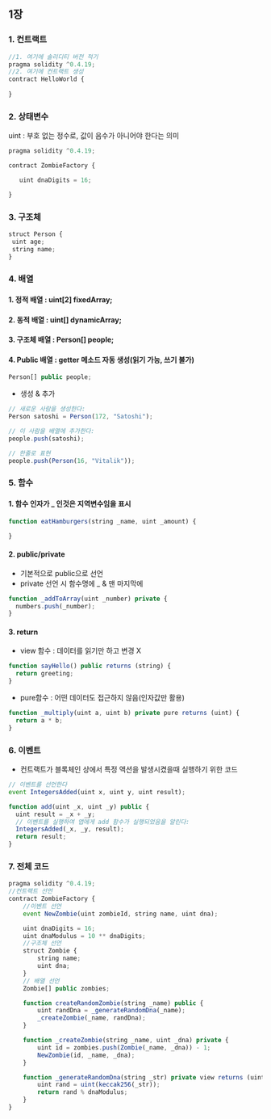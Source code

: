 ## 1장
 
### 1. 컨트랙트
```javascript
//1. 여기에 솔리디티 버전 적기
pragma solidity ^0.4.19;
//2. 여기에 컨트랙트 생성
contract HelloWorld {
    
}
```

### 2. 상태변수
 uint : 부호 없는 정수로, 값이 음수가 아니어야 한다는 의미
 ```javascript
 pragma solidity ^0.4.19;

contract ZombieFactory {

    uint dnaDigits = 16;

}
```

### 3. 구조체
 ```javascript
struct Person {
  uint age;
  string name;
}
```

### 4. 배열
#### 1. 정적 배열 : uint[2] fixedArray;
#### 2. 동적 배열 : uint[] dynamicArray;
#### 3. 구조체 배열 : Person[] people;
#### 4. Public 배열 : getter 메소드 자동 생성(읽기 가능, 쓰기 불가)
```javascript
Person[] public people;
```
- 생성 & 추가
```javascript
// 새로운 사람을 생성한다:
Person satoshi = Person(172, "Satoshi");

// 이 사람을 배열에 추가한다:
people.push(satoshi);
```
```javascript
// 한줄로 표현
people.push(Person(16, "Vitalik"));
```


### 5. 함수
#### 1. 함수 인자가 _ 인것은 지역변수임을 표시
```javascript
function eatHamburgers(string _name, uint _amount) {

}
```
#### 2. public/private
- 기본적으로 public으로 선언
- private 선언 시 함수명에 _ & 맨 마지막에
```javascript
function _addToArray(uint _number) private {
  numbers.push(_number);
}
```

#### 3. return
- view 함수 : 데이터를 읽기만 하고 변경 X
```javascript
function sayHello() public returns (string) {
  return greeting;
}
```

- pure함수 : 어떤 데이터도 접근하지 않음(인자값만 활용)
```javascript
function _multiply(uint a, uint b) private pure returns (uint) {
  return a * b;
}
```

### 6. 이벤트
- 컨트랙트가 블록체인 상에서 특정 액션을 발생시켰을때 실행하기 위한 코드
```javascript
// 이벤트를 선언한다
event IntegersAdded(uint x, uint y, uint result);

function add(uint _x, uint _y) public {
  uint result = _x + _y;
  // 이벤트를 실행하여 앱에게 add 함수가 실행되었음을 알린다:
  IntegersAdded(_x, _y, result);
  return result;
}
```

### 7. 전체 코드
```javascript
pragma solidity ^0.4.19;
//컨트랙트 선언
contract ZombieFactory {
    //이벤트 선언
    event NewZombie(uint zombieId, string name, uint dna);

    uint dnaDigits = 16;
    uint dnaModulus = 10 ** dnaDigits;
    //구조체 선언
    struct Zombie {
        string name;
        uint dna;
    }
    // 배열 선언
    Zombie[] public zombies;

    function createRandomZombie(string _name) public {
        uint randDna = _generateRandomDna(_name);
        _createZombie(_name, randDna);
    }

    function _createZombie(string _name, uint _dna) private {
        uint id = zombies.push(Zombie(_name, _dna)) - 1;
        NewZombie(id, _name, _dna);
    }

    function _generateRandomDna(string _str) private view returns (uint) {
        uint rand = uint(keccak256(_str));
        return rand % dnaModulus;
    }
}
```